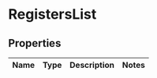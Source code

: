 

# RegistersList


## Properties

Name | Type | Description | Notes
------------ | ------------- | ------------- | -------------



